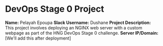 # DevOps Stage 0 Project

**Name:** Pelayah Epoupa
**Slack Username:** Dushane
**Project Description:** This project involves deploying an NGINX web server with a custom webpage as part of the HNG DevOps Stage 0 challenge.
**Server IP/Domain:** [We'll add this after deployment]